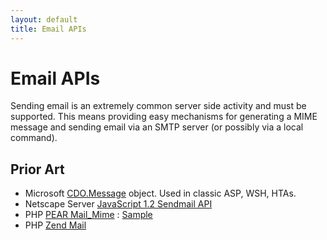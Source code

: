 ```yaml
---
layout: default
title: Email APIs
---
```

#  Email APIs 

Sending email is an extremely common server side activity and must be
supported. This means providing easy mechanisms for generating a MIME message
and sending email via an SMTP server (or possibly via a local command). 

##  Prior Art 

*   Microsoft [CDO.Message][1] object. Used in classic ASP, WSH, HTAs. 
*   Netscape Server [JavaScript 1.2 Sendmail API][2] 
*   PHP [PEAR Mail_Mime][3] : [Sample][4] 
*   PHP [Zend Mail][5]

 [1]: http://msdn.microsoft.com/en-us/library/aa488400%28EXCHG.65%29.aspx "http://msdn.microsoft.com/en-us/library/aa488400(EXCHG.65).aspx"
 [2]: http://research.nihonsoft.org/javascript/ServerReferenceJS12/sendmail.htm "http://research.nihonsoft.org/javascript/ServerReferenceJS12/sendmail.htm"
 [3]: http://pear.php.net/manual/en/package.mail.mail-mime.php "http://pear.php.net/manual/en/package.mail.mail-mime.php"
 [4]: http://pear.php.net/manual/en/package.mail.mail-mime.example.php "http://pear.php.net/manual/en/package.mail.mail-mime.example.php"
 [5]: http://framework.zend.com/manual/en/zend.mail.html "http://framework.zend.com/manual/en/zend.mail.html"